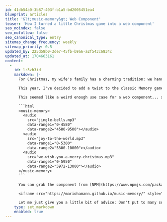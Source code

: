 ```yaml
---
id: 41db54a0-3b87-403f-b1a5-bd2005451ea4
blueprint: articles
title: '&lt;music-memory&gt; Web Component'
teaser: 'How I turned a little Christmas game into a web component'
seo_noindex: false
seo_nofollow: false
seo_canonical_type: entry
sitemap_change_frequency: weekly
sitemap_priority: 0.5
updated_by: 225d58b0-3de7-45fb-b9a6-a2f543c6834c
updated_at: 1704663161
content:
  -
    id: lr3zh3id
    markdown: |-
      For Christmas, my wife's family has a charming tradition: we hand over our presents with a personal touch, like playing a game or doing a quest.

      This year, I've decided to add a twist to the classic Memory game, where you flip cards to find matching pictures. But in my version, you need to match pairs from the same **song**.

      This seemed like a weird enough use case for a web component... so here we are, proudly presenting the `<music-memory>` web component, which turns the following code into an (unstyled!) interactive memory card game:

      ```html
      <music-memory>
        <audio
          src="jingle-bells.mp3"
          data-range1="0-4580"
          data-range2="4580-9500"></audio>
        <audio
          src="joy-to-the-world.mp3"
          data-range1="0-5300"
          data-range2="5300-10000"></audio>
        <audio
          src="we-wish-you-a-merry-christmas.mp3"
          data-range1="0-5950"
          data-range2="5972-13000"></audio>
      </music-memory>
      ```

      You can grab the component from [NPM](https://www.npmjs.com/package/music-memory), have a look at [GitHub](https://github.com/mariohamann/music-memory) or try it out on the festive demo [website](https://mariohamann.github.io/music-memory/) or iFrame below:  😄

      <iframe src="https://mariohamann.github.io/music-memory/" style="width: 100%; height: 700px"></iframe>

      Let me just give you a little bit of advice: Don't put to many songs into it. I did the game with 8 songs and it was an overwhelming mess. 😂
    type: set_markdown
    enabled: true
---
```


